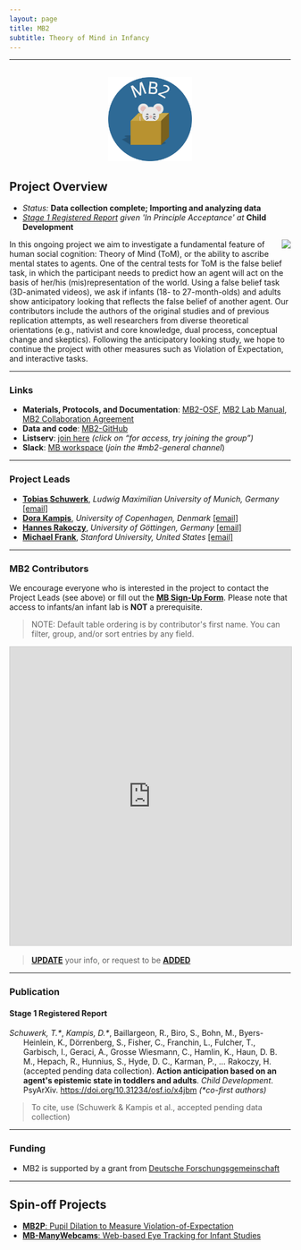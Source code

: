```yaml
---
layout: page
title: MB2
subtitle: Theory of Mind in Infancy
---
```


***

<div class="container">
  <div class="row justify-content-around">
    <div class="col-lg-4" align="center">
      <br>
      <img src="/assets/img/MB2_logo.png" width="150">
    </div>
    <div class="col-lg-8" align="left">
      <h2>Project Overview</h2>
      <ul>
        <li><i>Status:</i> <b>Data collection complete; Importing and analyzing data</b></li>
        <li><i><a href="https://doi.org/10.31234/osf.io/x4jbm" target="_blank">Stage 1 Registered Report</a> given 'In Principle Acceptance' at</i> <b>Child Development</b></li>
      </ul>
    </div>
  </div>
</div>


<p><img style="float: right;" src="/assets/img/MB2_design300px.png"> 
In this ongoing project we aim to investigate a fundamental feature of human social cognition: Theory of Mind (ToM), or the ability to ascribe mental states to agents. One of the central tests for ToM is the false belief task, in which the participant needs to predict how an agent will act on the basis of her/his (mis)representation of the world. Using a false belief task (3D-animated videos), we ask if infants (18- to 27-month-olds) and adults show anticipatory looking that reflects the false belief of another agent. Our contributors include the authors of the original studies and of previous replication attempts, as well researchers from diverse theoretical orientations (e.g., nativist and core knowledge, dual process, conceptual change and skeptics). Following the anticipatory looking study, we hope to continue the project with other measures such as Violation of Expectation, and interactive tasks.</p>


***
### Links
* **Materials, Protocols, and Documentation**: <a href="https://osf.io/jmuvd/" target="_blank">MB2-OSF</a>, <a href="https://docs.google.com/document/d/1xAw_EbmvRl1Rj3iAVASazyb4HPxoECfvKaf_7zfFi0o/edit?usp=sharing" target="_blank">MB2 Lab Manual</a>, <a href="https://docs.google.com/document/d/e/2PACX-1vTnk1Gl6yjtOTCcuEo01B-dEphM4cv852jymrMekurJ0A2TEYU87otWClkMsyCq_vS959vbyEm7xrs7/pub" target="_blank">MB2 Collaboration Agreement</a>
* **Data and code**: <a href="https://github.com/manybabies/mb2-analysis" target="_blank">MB2-GitHub</a>
* **Listserv**: <a href="https://groups.google.com/a/manybabies.org/g/mb2-list" target="_blank">join here</a> *(click on “for access, try joining the group”)*
* **Slack**: <a href="https://join.slack.com/t/manybabies/shared_invite/zt-1frvx4ulh-b7ge7X6DY8Yl4HgBW1xBXQ" target="_blank">MB workspace</a> (*join the #mb2-general channel*)


***
### Project Leads
* [**Tobias Schuwerk**](https://www.en.cas.uni-muenchen.de/rir/junior_rir/previous_junior_rir/schuhwerk_tobias/index.html), *Ludwig Maximilian University of Munich, Germany* [[email]](mailto:Tobias.Schuwerk@psy.lmu.de)
* [**Dora Kampis**](https://psychology.ku.dk/staff/academic_staff/?pure=en%2Fpersons%2Fdora-kampis(94aa17eb-739f-486e-a280-4a76aa4d38a7).html), *University of Copenhagen, Denmark* [[email]](mailto:dk@psy.ku.dk)
* [**Hannes Rakoczy**](https://www.psych.uni-goettingen.de/en/development/team/rakoczy-hannes), *University of Göttingen, Germany* [[email]](mailto:hrakocz@uni-goettingen.de)
* [**Michael Frank**](https://web.stanford.edu/~mcfrank/), *Stanford University, United States* [[email]](mcfrank@stanford.edu)


***
### MB2 Contributors

We encourage everyone who is interested in the project to contact the Project Leads (see above) or fill out the [**MB Sign-Up Form**]({{site.baseurl}}/get_involved/). Please note that access to infants/an infant lab is **NOT** a prerequisite.

> NOTE: Default table ordering is by contributor's first name. You can filter, group, and/or sort entries by any field.

<iframe class="airtable-embed" src="https://airtable.com/embed/appRoqMKzcK3NsXt4/shryxrHCFp88zIuHJ?backgroundColor=blueDusty&viewControls=on" frameborder="0" onmousewheel="" width="100%" height="533" style="background: transparent; border: 1px solid #ccc;"></iframe>

> <a href="https://airtable.com/appRoqMKzcK3NsXt4/shrBx1vEakEkyeYbg" target="_blank"><b>UPDATE</b></a> your info, or request to be <a href="https://airtable.com/appRoqMKzcK3NsXt4/shrglw1TM1HxDfbYG" target="_blank"><b>ADDED</b></a>

***
### Publication

<h4>Stage 1 Registered Report</h4>
<p style="padding-left: 25px; text-indent: -25px"><i>Schuwerk, T.*</i>, <i>Kampis, D.*</i>, Baillargeon, R., Biro, S., Bohn, M., Byers-Heinlein, K., Dörrenberg, S., Fisher, C., Franchin, L., Fulcher, T., Garbisch, I., Geraci, A., Grosse Wiesmann, C., Hamlin, K., Haun, D. B. M., Hepach, R., Hunnius, S., Hyde, D. C., Karman, P., … Rakoczy, H. (accepted pending data collection). <b>Action anticipation based on an agent's epistemic state in toddlers and adults</b>. <i>Child Development</i>. PsyArXiv. <a href="https://doi.org/10.31234/osf.io/x4jbm" target="_blank">https://doi.org/10.31234/osf.io/x4jbm</a> <i>(*co-first authors)</i></p>

> To cite, use (Schuwerk & Kampis et al., accepted pending data collection)


***
### Funding
* MB2 is supported by a grant from [Deutsche Forschungsgemeinschaft](https://www.dfg.de/en/index.jsp)


***
## Spin-off Projects

* [**MB2P**: Pupil Dilation to Measure Violation-of-Expectation]({{site.baseurl}}/MB2P/)
* [**MB-ManyWebcams**: Web-based Eye Tracking for Infant Studies]({{site.baseurl}}/MB-ManyWebcams/)

